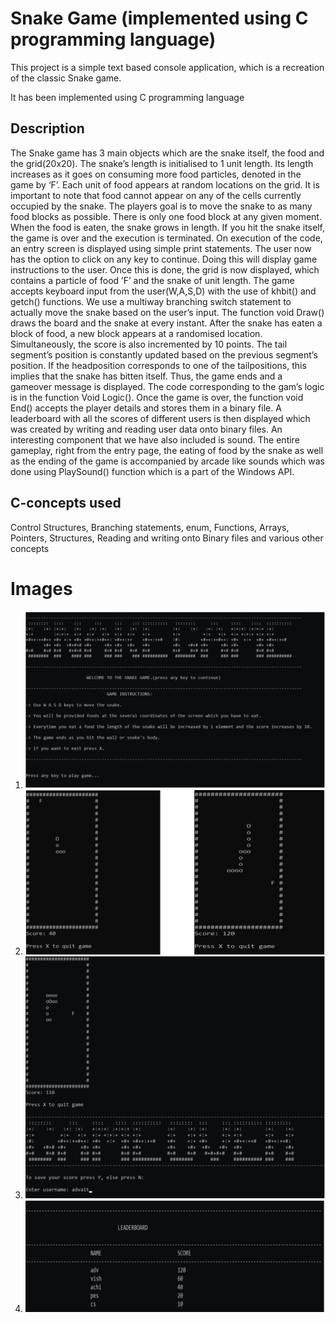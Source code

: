 # Snake Game (implemented using C programming language)

This project is a simple text based console application, which is a recreation of the classic Snake game.

It has been implemented using C programming language

## Description

The Snake game has 3 main objects which are the snake itself, the food and the grid(20x20). The
snake’s length is initialised to 1 unit length. Its length increases as it goes on consuming more food
particles, denoted in the game by ‘F’. Each unit of food appears at random locations on the grid. It is
important to note that food cannot appear on any of the cells currently occupied by the snake.
The players goal is to move the snake to as many food blocks as possible. There is only one food
block at any given moment. When the food is eaten, the snake grows in length. If you hit the snake
itself, the game is over and the execution is terminated.
On execution of the code, an entry screen is displayed using simple print statements. The user now
has the option to click on any key to continue. Doing this will display game instructions to the user.
Once this is done, the grid is now displayed, which contains a particle of food ’F’ and the snake of
unit length. The game accepts keyboard input from the user(W,A,S,D) with the use of khbit() and
getch() functions. We use a multiway branching switch statement to actually move the snake based
on the user’s input. The function void Draw() draws the board and the snake at every instant. After
the snake has eaten a block of food, a new block appears at a randomised location. Simultaneously,
the score is also incremented by 10 points. The tail segment’s position is constantly updated based on
the previous segment’s position. If the headposition corresponds to one of the tailpositions, this
implies that the snake has bitten itself. Thus, the game ends and a gameover message is displayed.
The code corresponding to the gam’s logic is in the function Void Logic(). Once the game is over,
the function void End() accepts the player details and stores them in a binary file. A leaderboard with
all the scores of different users is then displayed which was created by writing and reading user data
onto binary files. An interesting component that we have also included is sound. The entire gameplay,
right from the entry page, the eating of food by the snake as well as the ending of the game is
accompanied by arcade like sounds which was done using PlaySound() function which is a part of
the Windows API.

## C-concepts used

Control Structures, Branching statements, enum, Functions, Arrays, Pointers, Structures, Reading and
writing onto Binary files and various other concepts

# Images

1. ![Start Page](images/startpage.png)
2. ![GamePlay](images/gameplay.png)
3. ![Game Over](images/gameover.png)
4. ![LeaderBoard](images/leaderboard.png)
